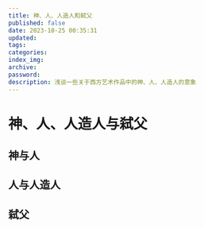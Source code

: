 ```yaml
---
title: 神、人、人造人和弑父
published: false
date: 2023-10-25 00:35:31
updated:
tags:
categories:
index_img:
archive:
password:
description: 浅谈一些关于西方艺术作品中的神、人、人造人的意象
---
```


<!-- TODO: not finished -->
# 神、人、人造人与弑父

## 神与人

## 人与人造人

## 弑父
